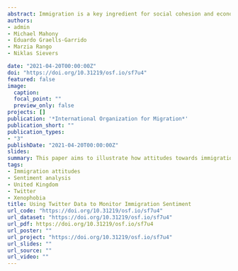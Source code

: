 ```yaml
---
abstract: Immigration is a key ingredient for social cohesion and economic development. Yet, it is often portrayed as a major threat to national identity, values, economic stability and security, resulting in acts of intolerance, discrimination, racism, xenophobia and violent extremism. Understanding how misperceptions towards immigration are formed and shaped is key to address combat misrepresentations of immigrants. Typically attitudes towards immigration are studied based on qualitative and nationally representative surveys but they offer low population coverage, coarse geographical resolution and slow data collection. Social media offers dynamic and open space to better understand experiences and public opinion about immigration. While some bias exists, social media data are produced at unprecedented temporal frequency, geographical granularity and is accessible in real time. This paper aims to illustrate how attitudes towards immigration can be measured using Twitter data and natural processing language. Key findings indicate that negative attitudes emerge from a reduced number of users, and are more commonly manifested and intensify during negative immigrant news reflecting arguments of job competition and stricter immigration regulation. Positive attitudes are expressed by a more diffused number of users and are predominantly express to manifest support during specific events reflecting supportive arguments for immigrants' human and civil rights.
authors:
- admin
- Michael Mahony
- Eduardo Graells-Garrido
- Marzia Rango
- Niklas Sievers

date: "2021-04-20T00:00:00Z"
doi: "https://doi.org/10.31219/osf.io/sf7u4"
featured: false
image:
  caption: 
  focal_point: ""
  preview_only: false
projects: []
publication: '*International Organization for Migration*'
publication_short: ""
publication_types:
- "3"
publishDate: "2021-04-20T00:00:00Z"
slides: 
summary: This paper aims to illustrate how attitudes towards immigration can be measured using Twitter data and natural processing language.
tags:
- Immigration attitudes
- Sentiment analysis
- United Kingdom
- Twitter
- Xenophobia
title: Using Twitter Data to Monitor Immigration Sentiment
url_code: "https://doi.org/10.31219/osf.io/sf7u4"
url_dataset: "https://doi.org/10.31219/osf.io/sf7u4"
url_pdf: https://doi.org/10.31219/osf.io/sf7u4
url_poster: ""
url_project: "https://doi.org/10.31219/osf.io/sf7u4"
url_slides: ""
url_source: ""
url_video: ""
---
```

